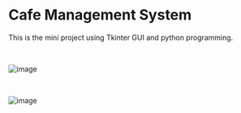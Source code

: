 <h1>Cafe Management System</h1>
  
This is the mini project using Tkinter GUI and python programming.


<br>

![image](https://github.com/rishabh-j18/Cafe_Management_System/assets/92258593/65ad98be-a485-47be-9f0c-7ef9d2fd772a)


<br>

![image](https://github.com/rishabh-j18/Cafe_Management_System/assets/92258593/70f63ffc-33f7-4b78-9061-c01afd64296c)
